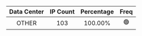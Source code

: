 | Data Center | IP Count | Percentage | Freq |
|:------------:|:--------:|:-----------:|:-----:|
| OTHER | 103 | 100.00% | 🟢 |